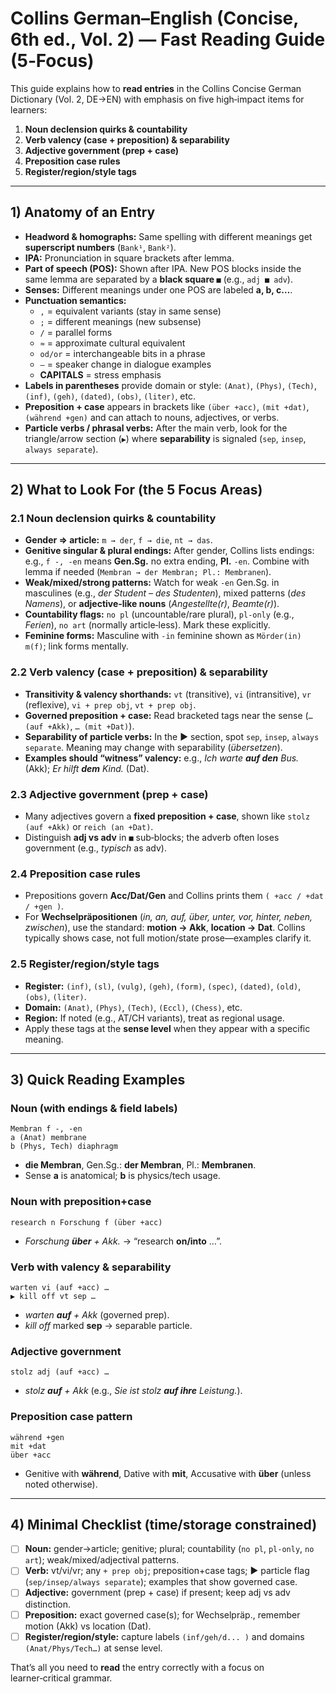 # Collins German–English (Concise, 6th ed., Vol. 2) — Fast Reading Guide (5‑Focus)

This guide explains how to **read entries** in the Collins Concise German Dictionary (Vol. 2, DE→EN) with emphasis on five high‑impact items for learners:

1) **Noun declension quirks & countability**  
2) **Verb valency (case + preposition) & separability**  
3) **Adjective government (prep + case)**  
4) **Preposition case rules**  
5) **Register/region/style tags**

---

## 1) Anatomy of an Entry
- **Headword & homographs:** Same spelling with different meanings get **superscript numbers** (`Bank¹`, `Bank²`).  
- **IPA:** Pronunciation in square brackets after lemma.  
- **Part of speech (POS):** Shown after IPA. New POS blocks inside the same lemma are separated by a **black square `■`** (e.g., `adj ■ adv`).  
- **Senses:** Different meanings under one POS are labeled **a, b, c…**.  
- **Punctuation semantics:**  
  - `,` = equivalent variants (stay in same sense)  
  - `;` = different meanings (new subsense)  
  - `/` = parallel forms  
  - `≈` = approximate cultural equivalent  
  - `od/or` = interchangeable bits in a phrase  
  - `—` = speaker change in dialogue examples  
  - **CAPITALS** = stress emphasis  
- **Labels in parentheses** provide domain or style: `(Anat)`, `(Phys)`, `(Tech)`, `(inf)`, `(geh)`, `(dated)`, `(obs)`, `(liter)`, etc.  
- **Preposition + case** appears in brackets like `(über +acc)`, `(mit +dat)`, `(während +gen)` and can attach to nouns, adjectives, or verbs.  
- **Particle verbs / phrasal verbs:** After the main verb, look for the triangle/arrow section (`▶`) where **separability** is signaled (`sep`, `insep`, `always separate`).

---

## 2) What to Look For (the 5 Focus Areas)

### 2.1 Noun declension quirks & countability
- **Gender ⇒ article:** `m → der`, `f → die`, `nt → das`.  
- **Genitive singular & plural endings:** After gender, Collins lists endings: e.g., `f -, -en` means **Gen.Sg.** no extra ending, **Pl.** `-en`. Combine with lemma if needed (`Membran → der Membran; Pl.: Membranen`).  
- **Weak/mixed/strong patterns:** Watch for weak `-en` Gen.Sg. in masculines (e.g., *der Student – des Studenten*), mixed patterns (*des Namens*), or **adjective‑like nouns** (*Angestellte(r)*, *Beamte(r)*).  
- **Countability flags:** `no pl` (uncountable/rare plural), `pl‑only` (e.g., *Ferien*), `no art` (normally article‑less). Mark these explicitly.  
- **Feminine forms:** Masculine with `-in` feminine shown as `Mörder(in) m(f)`; link forms mentally.

### 2.2 Verb valency (case + preposition) & separability
- **Transitivity & valency shorthands:** `vt` (transitive), `vi` (intransitive), `vr` (reflexive), `vi + prep obj`, `vt + prep obj`.  
- **Governed preposition + case:** Read bracketed tags near the sense (`… (auf +Akk)`, `… (mit +Dat)`).  
- **Separability of particle verbs:** In the ▶ section, spot `sep`, `insep`, `always separate`. Meaning may change with separability (*übersetzen*).  
- **Examples should “witness” valency:** e.g., *Ich warte **auf den** Bus.* (Akk); *Er hilft **dem** Kind.* (Dat).

### 2.3 Adjective government (prep + case)
- Many adjectives govern a **fixed preposition + case**, shown like `stolz (auf +Akk)` or `reich (an +Dat)`.  
- Distinguish **adj vs adv** in `■` sub‑blocks; the adverb often loses government (e.g., *typisch* as adv).

### 2.4 Preposition case rules
- Prepositions govern **Acc/Dat/Gen** and Collins prints them `( +acc / +dat / +gen )`.  
- For **Wechselpräpositionen** (*in, an, auf, über, unter, vor, hinter, neben, zwischen*), use the standard: **motion → Akk**, **location → Dat**. Collins typically shows case, not full motion/state prose—examples clarify it.

### 2.5 Register/region/style tags
- **Register:** `(inf)`, `(sl)`, `(vulg)`, `(geh)`, `(form)`, `(spec)`, `(dated)`, `(old)`, `(obs)`, `(liter)`.  
- **Domain:** `(Anat)`, `(Phys)`, `(Tech)`, `(Eccl)`, `(Chess)`, etc.  
- **Region:** If noted (e.g., AT/CH variants), treat as regional usage.  
- Apply these tags at the **sense level** when they appear with a specific meaning.

---

## 3) Quick Reading Examples

### Noun (with endings & field labels)
```
Membran f -, -en
a (Anat) membrane
b (Phys, Tech) diaphragm
```
- **die Membran**, Gen.Sg.: **der Membran**, Pl.: **Membranen**.  
- Sense **a** is anatomical; **b** is physics/tech usage.

### Noun with preposition+case
```
research n Forschung f (über +acc)
```
- *Forschung **über** + Akk.* → “research **on/into** …”.

### Verb with valency & separability
```
warten vi (auf +acc) …
▶ kill off vt sep …
```
- *warten **auf** + Akk* (governed prep).  
- *kill off* marked **sep** → separable particle.

### Adjective government
```
stolz adj (auf +acc) …
```
- *stolz **auf** + Akk* (e.g., *Sie ist stolz **auf ihre** Leistung.*).

### Preposition case pattern
```
während +gen
mit +dat
über +acc
```
- Genitive with **während**, Dative with **mit**, Accusative with **über** (unless noted otherwise).

---

## 4) Minimal Checklist (time/storage constrained)
- [ ] **Noun:** gender→article; genitive; plural; countability (`no pl`, `pl‑only`, `no art`); weak/mixed/adjectival patterns.  
- [ ] **Verb:** vt/vi/vr; any `+ prep obj`; preposition+case tags; ▶ particle flag (`sep/insep/always separate`); examples that show governed case.  
- [ ] **Adjective:** government (prep + case) if present; keep adj vs adv distinction.  
- [ ] **Preposition:** exact governed case(s); for Wechselpräp., remember motion (Akk) vs location (Dat).  
- [ ] **Register/region/style:** capture labels `(inf/geh/d... )` and domains `(Anat/Phys/Tech…)` at sense level.

That’s all you need to **read** the entry correctly with a focus on learner‑critical grammar.
